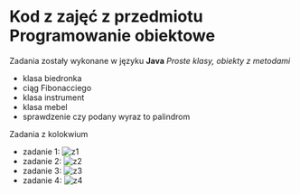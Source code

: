 # Kod z zajęć z przedmiotu Programowanie obiektowe

Zadania zostały wykonane w języku **Java**
*Proste klasy, obiekty z metodami*

- klasa biedronka
- ciąg Fibonacciego
- klasa instrument
- klasa mebel
- sprawdzenie czy podany wyraz to palindrom

Zadania z kolokwium
- zadanie 1:
![z1](/img/z1.png)
- zadanie 2:
![z2](/img/z2.png)
- zadanie 3:
![z3](/img/z3.png)
- zadanie 4:
![z4](/img/z4.png)